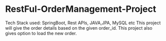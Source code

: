 # RestFul-OrderManagement-Project
Tech Stack used: SpringBoot, Rest APIs, JAVA,JPA, MySQL etc
This project will give the order details based on the given order_id.
This project also gives option to load the new order.
